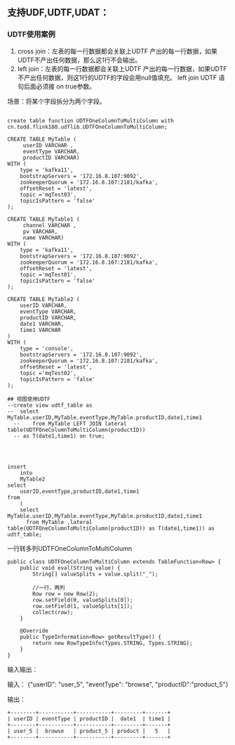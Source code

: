 ## 支持UDF,UDTF,UDAT：

### UDTF使用案例

1. cross join：左表的每一行数据都会关联上UDTF 产出的每一行数据，如果UDTF不产出任何数据，那么这1行不会输出。
2. left join：左表的每一行数据都会关联上UDTF 产出的每一行数据，如果UDTF不产出任何数据，则这1行的UDTF的字段会用null值填充。 left join UDTF 语句后面必须接 on true参数。


场景：将某个字段拆分为两个字段。

```$xslt

create table function UDTFOneColumnToMultiColumn with cn.todd.flink180.udflib.UDTFOneColumnToMultiColumn;

CREATE TABLE MyTable (
	 userID VARCHAR , 
	 eventType VARCHAR, 
	 productID VARCHAR)
WITH (
	type = 'kafka11', 
	bootstrapServers = '172.16.8.107:9092', 
	zookeeperQuorum = '172.16.8.107:2181/kafka',
	offsetReset = 'latest', 
	topic ='mqTest03',
	topicIsPattern = 'false'
);

CREATE TABLE MyTable1 (
	 channel VARCHAR , 
	 pv VARCHAR, 
	 name VARCHAR)
WITH (
	type = 'kafka11', 
	bootstrapServers = '172.16.8.107:9092', 
	zookeeperQuorum = '172.16.8.107:2181/kafka',
	offsetReset = 'latest', 
	topic ='mqTest01',
	topicIsPattern = 'false'
);

CREATE TABLE MyTable2 (
	userID VARCHAR,
	eventType VARCHAR,
	productID VARCHAR,
	date1 VARCHAR,
	time1 VARCHAR
)
WITH (
	type = 'console', 
	bootstrapServers = '172.16.8.107:9092', 
	zookeeperQuorum = '172.16.8.107:2181/kafka',
	offsetReset = 'latest', 
	topic ='mqTest02',
	topicIsPattern = 'false'
);

## 视图使用UDTF
--create view udtf_table as
--	select	MyTable.userID,MyTable.eventType,MyTable.productID,date1,time1 
  --    from MyTable LEFT JOIN lateral table(UDTFOneColumnToMultiColumn(productID))
  -- as T(date1,time1) on true;
  
  
  
  
insert
	into
	MyTable2
select
	userID,eventType,productID,date1,time1 
from
	(
	select	MyTable.userID,MyTable.eventType,MyTable.productID,date1,time1 
      from MyTable ,lateral table(UDTFOneColumnToMultiColumn(productID)) as T(date1,time1)) as udtf_table;

```
一行转多列UDTFOneColumnToMultiColumn

```$xslt
public class UDTFOneColumnToMultiColumn extends TableFunction<Row> {
    public void eval(String value) {
        String[] valueSplits = value.split("_");

        //一行，两列
        Row row = new Row(2);
        row.setField(0, valueSplits[0]);
        row.setField(1, valueSplits[1]);
        collect(row);
    }

    @Override
    public TypeInformation<Row> getResultType() {
        return new RowTypeInfo(Types.STRING, Types.STRING);
    }
}
```

输入输出：


输入： {"userID": "user_5", "eventType": "browse", "productID":"product_5"}

输出：

    +--------+-----------+-----------+---------+-------+
    | userID | eventType | productID |  date1  | time1 |
    +--------+-----------+-----------+---------+-------+
    | user_5 |  browse   | product_5 | product |   5   |
    +--------+-----------+-----------+---------+-------+